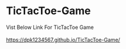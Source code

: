 # TicTacToe-Game

Vist Below Link For TicTacToe Game 
<BR>
<BR>
https://dpk1234567.github.io/TicTacToe-Game/
